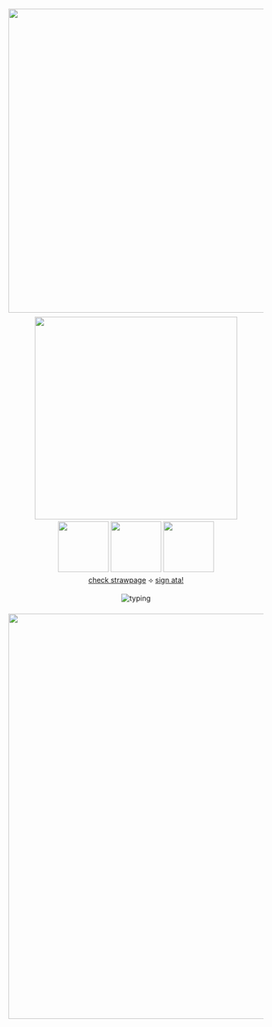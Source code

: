 <div align="center">

  <img src="https://64.media.tumblr.com/c6c3bf585da3a67da50714bbe2184824/8005cd504656d056-8c/s2048x3072/4781ba92d63cd6837ea906c966751d4b102fb8b7.pnj" width="600" style="margin:4px 0;"/>

  <img src="https://media.discordapp.net/attachments/993815413018337330/1411646195339886592/Untitled16_20250831173740.png?ex=68b56978&is=68b417f8&hm=3dcfe7fec5c54eb93af10d96210dfcee1c608b4a43aa4a045969fffee035d13b&=&format=webp&quality=lossless&width=1448&height=1448" width="400" style="margin:4px 0;"/>

  <div>
    <img src="https://64.media.tumblr.com/41c942506c7e91ff3b97cc77d6641eb4/15dd7e1a372ddd71-d0/s250x400/d6beb792537426901a7907997d60055453a6e511.pnj" width="100"/>
    <img src="https://64.media.tumblr.com/4a13830dd275bcafd1482e1dbb1fc45e/473928ea48888009-f0/s100x200/a8cd6e26130895738be1887f4bbdebaa7a0b4689.gifv" width="100"/>
    <img src="https://64.media.tumblr.com/cf7afc875178a62853e0ee6847577fb3/a2b9a9b92798b874-0a/s100x200/464e87c2400c1fb73b414f6571ad8732ecddbc91.gifv" width="100"/>
  </div>

  <div style="margin:4px 0;">
    <a href="https://calendular.straw.page/">check strawpage</a> ⟢
    <a href="https://calindean.atabook.org/">sign ata!</a>
  </div>

  <img 
    src="https://readme-typing-svg.herokuapp.com?font=Times+New+Roman&size=20&duration=2000&pause=800&color=C75606&center=true&vCenter=true&width=700&lines=Usually%20in%20class%20so%20w2i...;c*h%20always%20encouraged!;int%20anytime...%20ok...?;check%20my%20strawpage%20too!)" 
    alt="typing"
    style="margin:4px 0;"
  />

  <img src="https://media.discordapp.net/attachments/993815413018337330/1411646195729698836/Untitled15_20250831173652.png?ex=68b56978&is=68b417f8&hm=a2e613f947f5cf4f29aa081495b0ebee4165e3d8b7417f711ecde450b7892994&=&format=webp&quality=lossless&width=2576&height=858" width="800" style="margin:4px 0;"/>

</div>





  

<!--
**pllayer-132/pllayer-132** is a ✨ _special_ ✨ repository because its `README.md` (this file) appears on your GitHub profile.

Here are some ideas to get you started:

- 🔭 I’m currently working on ...
- 🌱 I’m currently learning ...
- 👯 I’m looking to collaborate on ...
- 🤔 I’m looking for help with ...
- 💬 Ask me about ...
- 📫 How to reach me: ...
- 😄 Pronouns: ...
- ⚡ Fun fact: ...
-->
